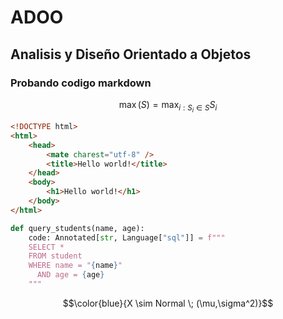 # ADOO
## Analisis y Diseño Orientado a Objetos
### Probando codigo markdown

$$\max(S) = \max_{i:S_i \in S} S_i$$

```html
<!DOCTYPE html>
<html>
    <head>
        <mate charest="utf-8" />
        <title>Hello world!</title>
    </head>
    <body>
        <h1>Hello world!</h1>
    </body>
</html>
```
```python
def query_students(name, age):
    code: Annotated[str, Language["sql"]] = f"""
    SELECT *
    FROM student
    WHERE name = "{name}"
      AND age = {age}
    """
```

$$\color{blue}{X \sim Normal \; (\mu,\sigma^2)}$$


